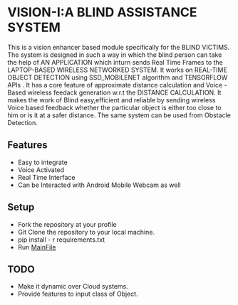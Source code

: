 # VISION-I:A BLIND ASSISTANCE SYSTEM
This is a vision enhancer based module specifically for the BLIND VICTIMS. The system is designed in such a way in which the blind person can take the help of AN APPLICATION which inturn sends Real Time Frames to the LAPTOP-BASED WIRELESS NETWORKED SYSTEM. It works on REAL-TIME OBJECT DETECTION using SSD_MOBILENET algorithm and TENSORFLOW APIs . It has a core feature of approximate distance calculation and Voice - Based wireless feedack generation w.r.t the DISTANCE CALCULATION. It makes the work of Blind easy,efficient and reliable by sending wireless Voice based feedback whether the particular object is either too close to him or is it at a safer distance. The same system can be used from Obstacle Detection.

## Features
* Easy to integrate
* Voice Activated
* Real Time Interface
* Can be Interacted with Android Mobile Webcam as well 

## Setup
* Fork the repository at your profile
* Git Clone the repository to your local machine. 
* pip install - r requirements.txt
* Run [MainFile](https://github.com/dheerajsharma0401/Object-Detection-and-Assitance-System-for-Visually-Impaired/blob/63bf4498f04b831863e1e2b8a86e246b920dffa4/webcam_blind_voice.py)

## TODO
* Make it dynamic over Cloud systems.
* Provide features to input class of Object.


